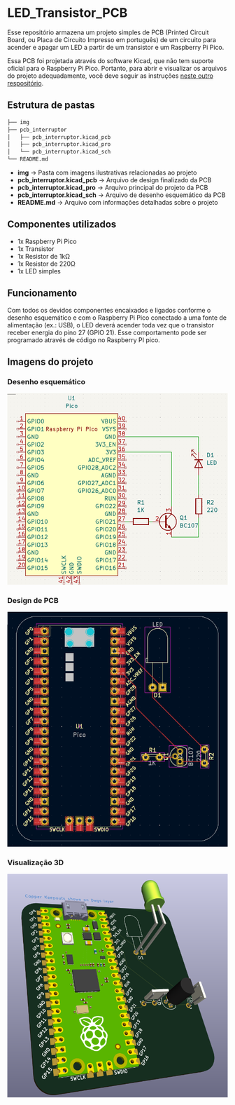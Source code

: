 # LED_Transistor_PCB

Esse repositório armazena um projeto simples de PCB (Printed Circuit Board, ou Placa de Circuito Impresso em português) de um circuito para acender e apagar um LED a partir de um transistor e um Raspberry Pi Pico.

Essa PCB foi projetada através do software Kicad, que não tem suporte oficial para o Raspberry Pi Pico. Portanto, para abrir e visualizar os arquivos do projeto adequadamente, você deve seguir as instruções [neste outro respositório](https://github.com/ncarandini/KiCad-RP-Pico).

## Estrutura de pastas

```bash
├── img
├── pcb_interruptor
│   ├── pcb_interruptor.kicad_pcb
│   ├── pcb_interruptor.kicad_pro
│   └── pcb_interruptor.kicad_sch
└── README.md
```

- **img** -> Pasta com imagens ilustrativas relacionadas ao projeto
- **pcb_interruptor.kicad_pcb** -> Arquivo de design finalizado da PCB
- **pcb_interruptor.kicad_pro** -> Arquivo principal do projeto da PCB
- **pcb_interruptor.kicad_sch** -> Arquivo de desenho esquemático da PCB
- **README.md** -> Arquivo com informações detalhadas sobre o projeto

## Componentes utilizados

- 1x Raspberry Pi Pico
- 1x Transistor
- 1x Resistor de 1kΩ
- 1x Resistor de 220Ω
- 1x LED simples

## Funcionamento

Com todos os devidos componentes encaixados e ligados conforme o desenho esquemático e com o Raspberry Pi Pico conectado a uma fonte de alimentação (ex.: USB), o LED deverá acender toda vez que o transistor receber energia do pino 27 (GPIO 21). Esse comportamento pode ser programado através de código no Raspberry PI pico.

## Imagens do projeto

### Desenho esquemático

![](./img/pcb_desenho_esquematico.png)

### Design de PCB

![](./img/pcb_design.png)

### Visualização 3D

![](./img/pcb_3d_view.png)
